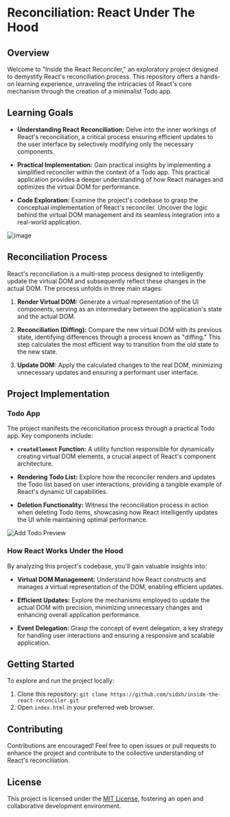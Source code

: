# Reconciliation: React Under The Hood

## Overview

Welcome to "Inside the React Reconciler," an exploratory project designed to demystify React's reconciliation process. This repository offers a hands-on learning experience, unraveling the intricacies of React's core mechanism through the creation of a minimalist Todo app.

## Learning Goals

- **Understanding React Reconciliation:** Delve into the inner workings of React's reconciliation, a critical process ensuring efficient updates to the user interface by selectively modifying only the necessary components.
  
- **Practical Implementation:** Gain practical insights by implementing a simplified reconciler within the context of a Todo app. This practical application provides a deeper understanding of how React manages and optimizes the virtual DOM for performance.
  
- **Code Exploration:** Examine the project's codebase to grasp the conceptual implementation of React's reconciler. Uncover the logic behind the virtual DOM management and its seamless integration into a real-world application.

![image](https://res.cloudinary.com/practicaldev/image/fetch/s--1TsFuP2c--/c_imagga_scale,f_auto,fl_progressive,h_420,q_auto,w_1000/https://dev-to-uploads.s3.amazonaws.com/uploads/articles/xjqsuome198owgamcgr3.jpeg)

## Reconciliation Process

React's reconciliation is a multi-step process designed to intelligently update the virtual DOM and subsequently reflect these changes in the actual DOM. The process unfolds in three main stages:

1. **Render Virtual DOM:** Generate a virtual representation of the UI components, serving as an intermediary between the application's state and the actual DOM.

2. **Reconciliation (Diffing):** Compare the new virtual DOM with its previous state, identifying differences through a process known as "diffing." This step calculates the most efficient way to transition from the old state to the new state.

3. **Update DOM:** Apply the calculated changes to the real DOM, minimizing unnecessary updates and ensuring a performant user interface.

## Project Implementation

### Todo App

The project manifests the reconciliation process through a practical Todo app. Key components include:

- **`createElement` Function:** A utility function responsible for dynamically creating virtual DOM elements, a crucial aspect of React's component architecture.

- **Rendering Todo List:** Explore how the reconciler renders and updates the Todo list based on user interactions, providing a tangible example of React's dynamic UI capabilities.

- **Deletion Functionality:** Witness the reconciliation process in action when deleting Todo items, showcasing how React intelligently updates the UI while maintaining optimal performance.

![Add Todo Preview](https://i.postimg.cc/654xCb8g/HP1.gif)

### How React Works Under the Hood

By analyzing this project's codebase, you'll gain valuable insights into:

- **Virtual DOM Management:** Understand how React constructs and manages a virtual representation of the DOM, enabling efficient updates.

- **Efficient Updates:** Explore the mechanisms employed to update the actual DOM with precision, minimizing unnecessary changes and enhancing overall application performance.

- **Event Delegation:** Grasp the concept of event delegation, a key strategy for handling user interactions and ensuring a responsive and scalable application.

## Getting Started

To explore and run the project locally:

1. Clone this repository: `git clone https://github.com/sidxh/inside-the-react-reconciler.git`
2. Open `index.html` in your preferred web browser.

## Contributing

Contributions are encouraged! Feel free to open issues or pull requests to enhance the project and contribute to the collective understanding of React's reconciliation.

## License

This project is licensed under the [MIT License](LICENSE), fostering an open and collaborative development environment.
